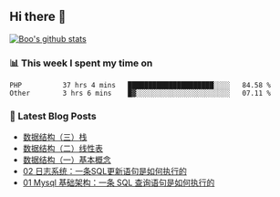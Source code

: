 ## Hi there 👋

[![Boo's github stats](https://github-readme-stats.vercel.app/api?username=0xAiKang)](https://github.com/anuraghazra/github-readme-stats)

<!-- [![Most Used Langs](https://github-readme-stats.vercel.app/api/top-langs/?username=0xAiKang)](https://github.com/anuraghazra/github-readme-stats) -->

### 📊 This week I spent my time on
<!--START_SECTION:waka-->

```text
PHP          37 hrs 4 mins   █████████████████████░░░░   84.58 %
Other        3 hrs 6 mins    █▓░░░░░░░░░░░░░░░░░░░░░░░   07.11 %
```

<!--END_SECTION:waka-->

### 📕 Latest Blog Posts
<!-- BLOG-POST-LIST:START -->
- [数据结构（三）栈](https://www.0x2beace.com/data-structure-3-stack/)
- [数据结构（二）线性表](https://www.0x2beace.com/data-structure-2-linear-table/)
- [数据结构（一）基本概念](https://www.0x2beace.com/data-structure-1-basic-concepts/)
- [02 日志系统：一条SQL更新语句是如何执行的](https://www.0x2beace.com/logging-system-how-an-sql-update-statement-is-executed/)
- [01 Mysql 基础架构：一条 SQL 查询语句是如何执行的](https://www.0x2beace.com/mysql-infrastructure-how-a-sql-query-statement-is-executed/)
<!-- BLOG-POST-LIST:END -->


